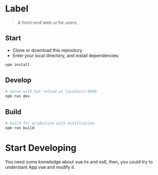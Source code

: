 # Label

> A front-end web-ui for users.

## Start

 - Clone or download this repository
 - Enter your local directory, and install dependencies:

``` bash
npm install
```

## Develop

``` bash
# serve with hot reload at localhost:8080
npm run dev
```

## Build

``` bash
# build for production with minification
npm run build
```

# Start Developing

You need some knowledge about vue.hs and es6, then, you could try to understant App.vue and modify it.
